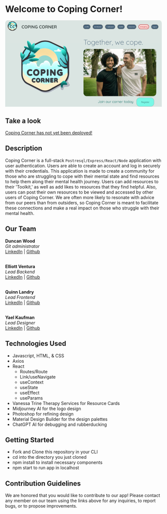 # Welcome to Coping Corner!
![Coping Corner Screenshot](coping-frontend/src/assets/homepagescreenshot.png)

## Take a look
[Coping Corner has not yet been deployed!](https://media.tenor.com/bXaqMucdvMYAAAAd/when-the-coping-is-too-strong-cope.gif)

## Description
Coping Corner is a full-stack `Postresql/Express/React/Node` application with user authentication. Users are able to create an account and log in securely with their credentials. This application is made to create a community for those who are struggling to cope with their mental state and find resources to help them along their mental health journey. Users can add resources to their 'Toolkit,' as well as add likes to resources that they find helpful. Also, users can post their own resources to be viewed and accessed by other users of Coping Corner. We are often more likely to resonate with advice from our peers than from outsiders, so Coping Corner is meant to facilitate these connections and make a real impact on those who struggle with their mental health.

## Our Team
**Duncan Wood**<br/>
*Git administrator*<br/>
[LinkedIn](https://www.linkedin.com/in/duncanwoodpro/) | 
[Github](https://github.com/Duncan-Wood)
<br/><br/>

**Elliott Ventura**<br/>
*Lead Backend*<br/>
[LinkedIn](https://www.linkedin.com/in/elliottaventura/) | 
[Github](https://github.com/eventura26/)
<br/><br/>

**Quinn Landry**<br/>
*Lead Frontend*<br/>
[LinkedIn](https://www.linkedin.com/in/quinn-landry-b24998235/) | 
[Github](https://github.com/qrlandry)
<br/><br/>

**Yael Kaufman**<br/>
*Lead Designer*<br/>
[LinkedIn](https://www.linkedin.com/in/yael-kaufman/) | 
[Github](https://github.com/ykallday)

## Technologies Used
- Javascript, HTML, & CSS
- Axios
- React
    - Routes/Route
    - Link/useNavigate
    - useContext
    - useState
    - useEffect
    - useParams
- Vanessa Trine Therapy Services for Resource Cards 
- Midjourney AI for the logo design
- Photoshop for refining design
- Material Design Builder for the design palettes
- ChatGPT AI for debugging and rubberducking

## Getting Started
- Fork and Clone this repository in your CLI
- cd into the directory you just cloned
- npm install to install necessary components
- npm start to run app in localhost

## Contribution Guidelines
We are honored that you would like to contribute to our app! Please contact any member on our team using the links above for any inquiries, to report bugs, or to propose improvements.
